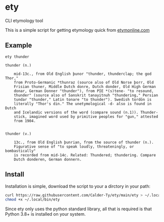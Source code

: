 # ety
CLI etymology tool

This is a simple script for getting etymology quick from [etymonline.com](https://etymonline.com)

## Example

`ety thunder`

```
thunder (n.)

	mid-13c., from Old English þunor "thunder, thunderclap; the god Thor,"
	from Proto-Germanic *thunraz (source also of Old Norse þorr, Old
	Frisian thuner, Middle Dutch donre, Dutch donder, Old High German
	donar, German Donner "thunder"), from PIE *(s)tene- "to resound,
	thunder" (source also of Sanskrit tanayitnuh "thundering," Persian
	tundar "thunder," Latin tonare "to thunder"). Swedish tordön is
	literally "Thor's din." The unetymological -d- also is found in Dutch
	and Icelandic versions of the word (compare sound (n.1)). Thunder-
	stick, imagined word used by primitive peoples for "gun," attested
	from 1904.


thunder (v.)

	13c., from Old English þunrian, from the source of thunder (n.).
	Figurative sense of "to speak loudly, threateningly, or bombastically"
	is recorded from mid-14c. Related: Thundered; thundering. Compare
	Dutch donderen, German donnern.

```

## Install

Installation is simple, download the script to your a dirctory in your path:

```bash
curl https://raw.githubusercontent.com/Calder-Ty/ety/main/ety > ~/.local/bin/ety
chmod +x ~/.local/bin/ety
```

Since ety only uses the python standard library, all that is required is that
Python 3.8+ is installed on your system.
